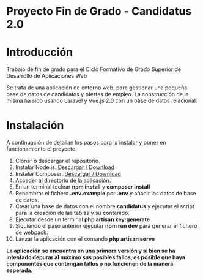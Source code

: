 # Proyecto Fin de Grado - Candidatus 2.0

# Introducción

<p> Trabajo de fin de grado para el Ciclo Formativo de Grado Superior de Desarrollo de Aplicaciones Web </p> 
<p> Se trata de una aplicación de entorno web, para gestionar una pequeña base de datos de candidatos y ofertas de empleo. La construcción de la misma ha sido usando Laravel y Vue.js 2.0 con un base de datos relacional.</p>

# Instalación

<p> A continuación de detallan los pasos para la instalar y poner en funcionamiento el proyecto.</p>

1. Clonar o descargar el repositorio.
2. Instalar Node.js. [Descargar / Download](https://nodejs.org/es/)
3. Instalar Composer. [Descargar / Download](https://getcomposer.org/)
4. Acceder al directorio de la aplicación.
5. En un terminal teclear **npm install** y **composer install**
6. Renombrar el fichero **.env.example** por **.env** y añadir los datos de base de datos.
7. Crear una base de datos con el nombre **candidatus** y ejecutar el script para la creación de las tablas y su contenido.
8. Ejecutar desde un terminal **php artisan key:generate**
9. Siguiendo el paso anterior ejecutar **npm run dev** para generar el fichero de webpack.
10. Lanzar la aplicación con el comando **php artisan serve**

**La aplicación se encuentra en una primera versión y si bien se ha intentado depurar al máximo sus posibles fallos, es posible que haya componentes que contengan fallos o no funcionen de la manera esperada.**
